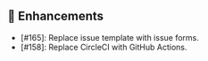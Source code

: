 ## 🌟 Enhancements

- [#165]: Replace issue template with issue forms.
- [#158]: Replace CircleCI with GitHub Actions.